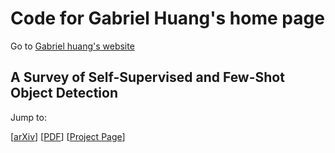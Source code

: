 # Code for Gabriel Huang's home page

Go to [Gabriel huang's website](https://gabrielhuang.github.io/)

## A Survey of Self-Supervised and Few-Shot Object Detection

Jump to:
<p>
[<a class="cute" href="https://arxiv.org/abs/2110.14711">arXiv</a>]  
[<a class="cute" href="https://arxiv.org/pdf/2110.14711.pdf">PDF</a>]
[<a class="cute" href="https://gabrielhuang.github.io/fsod-survey/">Project Page</a>]
</p>
